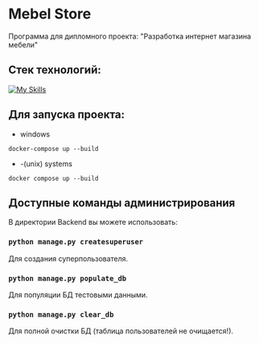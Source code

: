 # Mebel Store
Программа для дипломного проекта: "Разработка интернет магазина мебели"

## Стек технологий:
[![My Skills](https://skillicons.dev/icons?i=python,fastapi,js,react,postgres,docker)](https://skillicons.dev)

## Для запуска проекта:
  - windows
```
docker-compose up --build
```
 - -(unix) systems
```
docker compose up --build
```

## Доступные команды администрирования
В директории Backend вы можете использовать:

### `python manage.py createsuperuser`
Для создания суперпользователя.

### `python manage.py populate_db`
Для популяции БД тестовыми данными.

### `python manage.py clear_db`
Для полной очистки БД (таблица пользователей не очищается!).